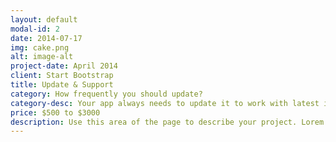 ```yaml
---
layout: default
modal-id: 2
date: 2014-07-17
img: cake.png
alt: image-alt
project-date: April 2014
client: Start Bootstrap
title: Update & Support
category: How frequently you should update?
category-desc: Your app always needs to update it to work with latest iOS/Android versions. Spend wisely for your mobile app update and maintenance.
price: $500 to $3000
description: Use this area of the page to describe your project. Lorem ipsum dolor sit amet, consectetur adipisicing elit. Mollitia neque assumenda ipsam nihil, molestias magnam, recusandae quos quis inventore quisquam velit asperiores, vitae? Reprehenderit soluta, eos quod consequuntur itaque. Nam.
---
```

